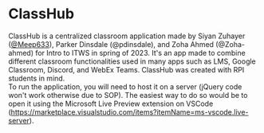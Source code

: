 # ClassHub

ClassHub is a centralized classroom application made by Siyan Zuhayer ([@Meep633](https://github.com/Meep633)), Parker Dinsdale (@pdinsdale), and Zoha Ahmed (@Zoha-ahmed) for Intro to ITWS in spring of 2023. It's an app made to combine different classroom functionalities used in many apps such as LMS, Google Classroom, Discord, and WebEx Teams. ClassHub was created with RPI students in mind.  
To run the application, you will need to host it on a server (jQuery code won't work otherwise due to SOP). The easiest way to do so would be to open it using the Microsoft Live Preview extension on VSCode (https://marketplace.visualstudio.com/items?itemName=ms-vscode.live-server).
